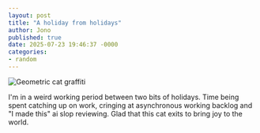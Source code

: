 ```yaml
---
layout: post
title: "A holiday from holidays"
author: Jono
published: true
date: 2025-07-23 19:46:37 -0000
categories:
- random
---
```

![Geometric cat graffiti](https://ellis.scot/uploads/2025/2025-07-23-cat.jpg)


I'm in a weird working period between two bits of holidays. Time being spent catching up on work, cringing at asynchronous working backlog and "I made this" ai slop reviewing. Glad that this cat exits to bring joy to the world.
